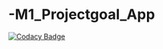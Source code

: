 # -M1_Projectgoal_App
[![Codacy Badge](https://app.codacy.com/project/badge/Grade/58b94c014c3a48f995a37fe7b471f1b8)](https://www.codacy.com/gh/praveenpakalapati883/-M1_Projectgoal_app/dashboard?utm_source=github.com&amp;utm_medium=referral&amp;utm_content=praveenpakalapati883/-M1_Projectgoal_app&amp;utm_campaign=Badge_Grade)
